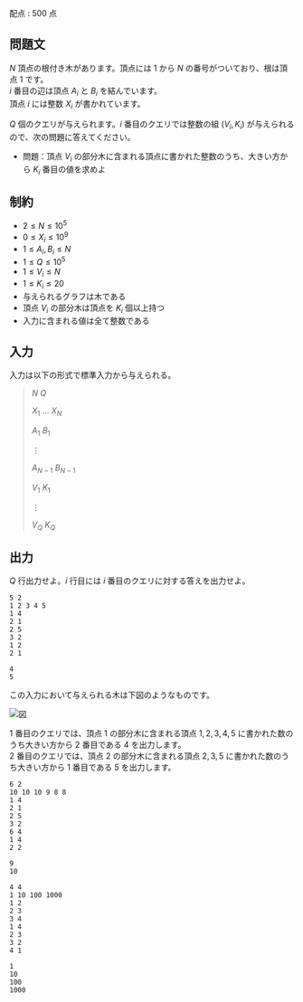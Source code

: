 配点 : $500$ 点

## 問題文

$N$ 頂点の根付き木があります。頂点には $1$ から $N$ の番号がついており、根は頂点 $1$ です。<br>
$i$ 番目の辺は頂点 $A_i$ と $B_i$ を結んでいます。<br>
頂点 $i$ には整数 $X_i$ が書かれています。

$Q$ 個のクエリが与えられます。$i$ 番目のクエリでは整数の組 $(V_i,K_i)$ が与えられるので、次の問題に答えてください。

- 問題：頂点 $V_i$ の部分木に含まれる頂点に書かれた整数のうち、大きい方から $K_i$ 番目の値を求めよ

## 制約

- $2 \leq N \leq 10^5$
- $0\leq X_i\leq 10^9$
- $1\leq A_i,B_i\leq N$
- $1\leq Q \leq 10^5$
- $1\leq V_i\leq N$
- $1\leq K_i\leq 20$
- 与えられるグラフは木である
- 頂点 $V_i$ の部分木は頂点を $K_i$ 個以上持つ
- 入力に含まれる値は全て整数である

## 入力

入力は以下の形式で標準入力から与えられる。

> $N$ $Q$
> 
> $X_1$ $\ldots$ $X_N$
> 
> $A_1$ $B_1$
> 
> $\vdots$
> 
> $A_{N-1}$ $B_{N-1}$
> 
> $V_1$ $K_1$
> 
> $\vdots$
> 
> $V_Q$ $K_Q$

## 出力

$Q$ 行出力せよ。$i$ 行目には $i$ 番目のクエリに対する答えを出力せよ。

```input1
5 2
1 2 3 4 5
1 4
2 1
2 5
3 2
1 2
2 1
```

```output1
4
5
```

この入力において与えられる木は下図のようなものです。

![図](https://img.atcoder.jp/ghi/e2bc1237d64f79f33181e6f54c9f7ce7.png)

$1$ 番目のクエリでは、頂点 $1$ の部分木に含まれる頂点 $1,2,3,4,5$ に書かれた数のうち大きい方から $2$ 番目である $4$ を出力します。<br>
$2$ 番目のクエリでは、頂点 $2$ の部分木に含まれる頂点 $2,3,5$ に書かれた数のうち大きい方から $1$ 番目である $5$ を出力します。  

```input2
6 2
10 10 10 9 8 8
1 4
2 1
2 5
3 2
6 4
1 4
2 2
```

```output2
9
10
```

```input3
4 4
1 10 100 1000
1 2
2 3
3 4
1 4
2 3
3 2
4 1
```

```output3
1
10
100
1000
```